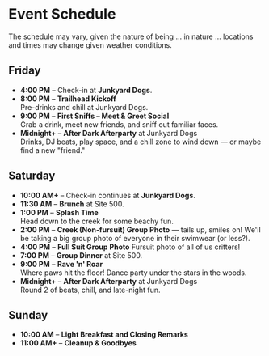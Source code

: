 # Event Schedule

The schedule may vary, given the nature of being ... in nature ... locations and times may change given weather conditions.

## Friday
- **4:00 PM** – Check-in at **Junkyard Dogs**.
- **8:00 PM** – **Trailhead Kickoff**  
  Pre-drinks and chill at Junkyard Dogs.
- **9:00 PM** – **First Sniffs – Meet & Greet Social**  
  Grab a drink, meet new friends, and sniff out familiar faces.
- **Midnight+** – **After Dark Afterparty** at Junkyard Dogs  
  Drinks, DJ beats, play space, and a chill zone to wind down — or maybe find a new "friend."

## Saturday
- **10:00 AM+** – Check-in continues at **Junkyard Dogs**.
- **11:30 AM** – **Brunch** at Site 500.
- **1:00 PM** – **Splash Time**  
  Head down to the creek for some beachy fun.
- **2:00 PM** – **Creek (Non-fursuit) Group Photo** — tails up, smiles on! We'll be taking a big group photo of everyone in their swimwear (or less?).
- **4:00 PM** – **Full Suit Group Photo** Fursuit photo of all of us critters!
- **7:00 PM** – **Group Dinner** at Site 500.
- **9:00 PM** – **Rave 'n' Roar**  
  Where paws hit the floor! Dance party under the stars in the woods.
- **Midnight+** – **After Dark Afterparty** at Junkyard Dogs  
  Round 2 of beats, chill, and late-night fun.

## Sunday
- **10:00 AM** – **Light Breakfast and Closing Remarks**
- **11:00 AM+** – **Cleanup & Goodbyes**

